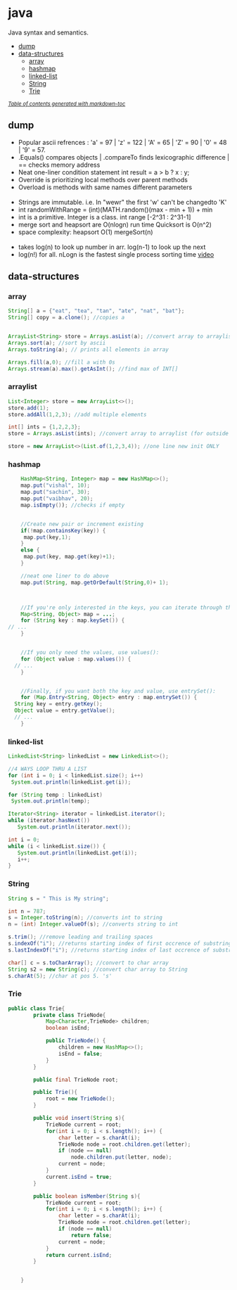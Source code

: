 # java
Java syntax and semantics.


* [dump](#dump)
* [data-structures](#data-structures)
  + [array](#array)
  + [hashmap](#hashmap)
  + [linked-list](#linked-list)
  + [String](#string)
  + [Trie](#trie)

<small><i><a href='http://ecotrust-canada.github.io/markdown-toc/'>Table of contents generated with markdown-toc</a></i></small>


## dump
- Popular ascii refrences : 'a' = 97 | 'z' = 122 | 'A' = 65 | 'Z' = 90 | '0' = 48 | '9' = 57.
- .Equals() compares objects | .compareTo finds lexicographic difference | == checks memory address
- Neat one-liner condition statement int result = a > b ? x : y;
- Override is prioritizing local methods over parent methods
- Overload is methods with same names different parameters
<br><br>
- Strings are immutable. i.e. In "wewr" the first 'w' can't be changedto 'K'
- int randomWithRange = (int)(MATH.random()(max - min + 1)) + min
- int is a primitive. Integer is a class. int range [-2^31 : 2^31-1]
- merge sort and heapsort are O(nlogn) run time Quicksort is O(n^2)
- space complexity: heapsort O(1) mergeSort(n)
<br><br>
- takes log(n) to look up number in arr. log(n-1) to look up the next
- log(n!) for all. nLogn is the fastest single process sorting time [video](https://www.youtube.com/watch?v=4Q72kbwyEmk)

## data-structures
### array
```java
String[] a = {"eat", "tea", "tan", "ate", "nat", "bat"};
String[] copy = a.clone(); //copies a


ArrayList<String> store = Arrays.asList(a); //convert array to arraylist
Arrays.sort(a); //sort by ascii
Arrays.toString(a); // prints all elements in array

Arrays.fill(a,0); //fill a with 0s
Arrays.stream(a).max().getAsInt(); //find max of INT[]

```

### arraylist
```Java
List<Integer> store = new ArrayList<>();
store.add(1);
store.addAll(1,2,3); //add multiple elements

int[] ints = {1,2,2,3};
store = Arrays.asList(ints); //convert array to arraylist (for outside init)

store = new ArrayList<>(List.of(1,2,3,4)); //one line new init ONLY


```


### hashmap
``` java
    HashMap<String, Integer> map = new HashMap<>();  
    map.put("vishal", 10);
    map.put("sachin", 30);
    map.put("vaibhav", 20);
    map.isEmpty()); //checks if empty


    //Create new pair or increment existing
    if(!map.containsKey(key)) {
     map.put(key,1);
    }
    else {
     map.put(key, map.get(key)+1);
    }

    //neat one liner to do above
    map.put(String, map.getOrDefault(String,0)+ 1);



    //If you're only interested in the keys, you can iterate through the keySet() of the map:
    Map<String, Object> map = ...;
    for (String key : map.keySet()) {
// ...
    }


    //If you only need the values, use values():
    for (Object value : map.values()) {
  // ...
    }


    //Finally, if you want both the key and value, use entrySet():
    for (Map.Entry<String, Object> entry : map.entrySet()) {
  String key = entry.getKey();
  Object value = entry.getValue();
  // ...
    }

```

### linked-list
```Java
LinkedList<String> linkedList = new LinkedList<>();

//4 WAYS LOOP THRU A LIST
for (int i = 0; i < linkedList.size(); i++)
 System.out.println(linkedList.get(i));

for (String temp : linkedList)
 System.out.println(temp);

Iterator<String> iterator = linkedList.iterator();
while (iterator.hasNext())
   System.out.println(iterator.next());

int i = 0;
while (i < linkedList.size()) {
   System.out.println(linkedList.get(i));
   i++;
}

```

### String
```Java
String s = " This is My string";

int n = 787;  
s = Integer.toString(n); //converts int to string
n = (int) Integer.valueOf(s); //converts string to int

s.trim(); //remove leading and trailing spaces
s.indexOf("i"); //returns starting index of first occrence of substring input
s.lastIndexOf("i"); //returns starting index of last occrence of substring input

char[] c = s.toCharArray(); //convert to char array
String s2 = new String(c); //convert char array to String
s.charAt(5); //char at pos 5. 's'

```

### Trie
```java
public class Trie{
        private class TrieNode{
            Map<Character,TrieNode> children;
            boolean isEnd;

            public TrieNode() {
                children = new HashMap<>();
                isEnd = false;
            }
        }

        public final TrieNode root;

        public Trie(){
            root = new TrieNode();
        }

        public void insert(String s){
            TrieNode current = root;
            for(int i = 0; i < s.length(); i++) {
                char letter = s.charAt(i);
                TrieNode node = root.children.get(letter);
                if (node == null)
                    node.children.put(letter, node);
                current = node;
            }
            current.isEnd = true;
        }

        public boolean isMember(String s){
            TrieNode current = root;
            for(int i = 0; i < s.length(); i++) {
                char letter = s.charAt(i);
                TrieNode node = root.children.get(letter);
                if (node == null)
                    return false;
                current = node;
            }
            return current.isEnd;
        }


    }
```
